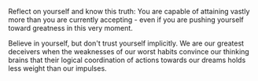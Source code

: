 Reflect on yourself and know this truth: You are capable of attaining vastly more than you are currently accepting - even if you are pushing yourself toward greatness in this very moment. 

Believe in yourself, but don't trust yourself implicitly. We are our greatest deceivers when the weaknesses of our worst habits convince our thinking brains that their logical coordination of actions towards our dreams holds less weight than our impulses.
